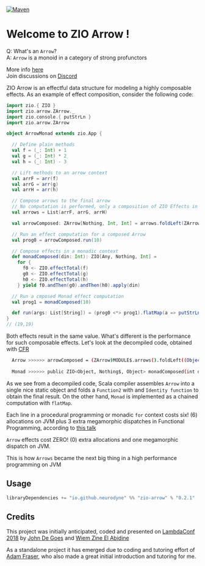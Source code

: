 [![Maven][mavenImg]][mavenLink]

[mavenImg]: https://img.shields.io/maven-central/v/io.github.neurodyne/zio-arrow_2.13.svg
[mavenLink]: https://mvnrepository.com/artifact/io.github.neurodyne/zio-arrow

# Welcome to ZIO Arrow !

Q: What's an `Arrow`? <br>
A: `Arrow` is a monoid in a category of strong profunctors

More info [here](docs/Intro.md) <br>
Join discussions on [Discord](https://discord.com/channels/629491597070827530/671823334421430282)

ZIO Arrow is an effectful data structure for modeling a highly composable effects. As an example of effect composition, consider the following code:

```scala
import zio.{ ZIO }
import zio.arrow.ZArrow._
import zio.console.{ putStrLn }
import zio.arrow.ZArrow

object ArrowMonad extends zio.App {

  // Define plain methods
  val f = (_: Int) + 1
  val g = (_: Int) * 2
  val h = (_: Int) - 3

  // Lift methods to an arrow context
  val arrF = arr(f)
  val arrG = arr(g)
  val arrH = arr(h)

  // Compose arrows to the final arrow
  // No computation is performed, only a composition of ZIO Effects in the Arrow context
  val arrows = List(arrF, arrG, arrH)

  val arrowComposed: ZArrow[Nothing, Int, Int] = arrows.foldLeft(ZArrow.identity[Int])(_ >>> _)

  // Run an effect computation for a composed Arrow
  val prog0 = arrowComposed.run(10)

  // Compose effects in a monadic context
  def monadComposed(din: Int): ZIO[Any, Nothing, Int] =
    for {
      f0 <- ZIO.effectTotal(f)
      g0 <- ZIO.effectTotal(g)
      h0 <- ZIO.effectTotal(h)
    } yield f0.andThen(g0).andThen(h0).apply(din)

  // Run a cmposed Monad effect computation
  val prog1 = monadComposed(10)

  def run(args: List[String]) = (prog0 <*> prog1).flatMap(a => putStrLn(a.toString)).exitCode
}
// (19,19)
```

Both effects result in the same value. What's different is the performance for such composable effects. Let's look at the decompiled code, obtained with [CFR](http://www.benf.org/other/cfr/)

```bash
  Arrow >>>>>> arrowComposed = (ZArrow)MODULE$.arrows().foldLeft((Object)ZArrow$.MODULE$.identity(), (Function2 & Serializable)(x$4, x$5) -> x$4.$greater$greater$greater(x$5));
  
  Monad >>>>>> public ZIO<Object, Nothing$, Object> monadComposed(int din) {return ZIO$.MODULE$.effectTotal((Function0 & Serializable)() -> <br>MODULE$.f()).flatMap((Function1 & Serializable)f0 -> ZIO$.MODULE$.effectTotal((Function0 & Serializable)() -> MODULE$.g()).flatMap((Function1 & Serializable)g0 -> ZIO$.MODULE$.effectTotal((Function0 & Serializable)() -> MODULE$.h()).map((Function1 & Serializable)h0 -> BoxesRunTime.boxToInteger((int)ArrowMonad$.$anonfun$monadComposed$6(f0, g0, din, h0)))));
```

As we see from a decompiled code, Scala compiler assembles `Arrow` into a single nice static object and folds a `Function2` with and `Identity function` to obtain the final result. On the other hand, `Monad` is implemented as a chained computation with `flatMap`.

Each line in a procedural programming or monadic `for` context costs six! (6) allocations on JVM plus 3 extra megamorphic dispatches in Functional Programming, according to [this talk](https://www.youtube.com/watch?v=L8AEj6IRNEE)

`Arrow` effects cost ZERO! (0) extra allocations and one megamorphic dispatch on JVM.

This is how `Arrows` became the next big thing in a high performance programming on JVM

## Usage 
```scala
libraryDependencies += "io.github.neurodyne" %% "zio-arrow" % "0.2.1"
```
## Credits

This project was initially anticipated, coded and presented on [LambdaConf 2018](https://www.youtube.com/watch?v=L8AEj6IRNEE) by [John De Goes](https://github.com/jdegoes) and [Wiem Zine El Abidine](https://github.com/wi101)

As a standalone project it has emerged due to coding and tutoring effort of [Adam Fraser](https://github.com/adamgfraser/), who also made a great initial introduction and tutoring for me.